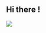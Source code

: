 ## Hi there !

<a href="https://github.com/anuraghazra/github-readme-stats">
	<img align="center" src="https://github-readme-stats.vercel.app/api?username=Sylsee&hide_border=true&include_all_commits=true&show_icons=true&theme=nightowl&hide=stars" />
</a>
